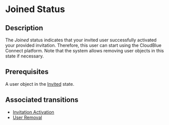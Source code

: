 # Joined Status
## Description
The *Joined* status indicates that your invited user successfully activated your provided invitation. Therefore, this user can start using the CloudBlue Connect platform. 
Note that the system allows removing user objects in this state if necessary.
## Prerequisites
A user object in the [Invited](s-a-invited.html) state.
## Associated transitions
* [Invitation Activation](t-2-inv-joined.html)
* [User Removal](t-5-joined-deleted.html)
